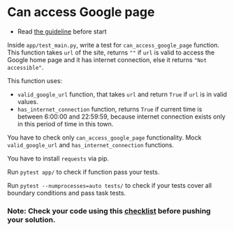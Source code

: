 # Can access Google page

- Read [the guideline](https://github.com/mate-academy/py-task-guideline/blob/main/README.md) before start

Inside `app/test_main.py`, write a test for `can_access_google_page` function. This function takes
`url` of the site, returns `""` if `url` is valid to 
access the Google home page and 
it has internet connection, else it returns `"Not accessible"`.

This function uses:
- `valid_google_url` function, that takes `url` and return `True` if
`url` is in valid values.
- `has_internet_connection` function, returns `True` if current time is
between 6:00:00 and 22:59:59, because internet connection exists
only in this period of time in this town.

You have to check only `can_access_google_page` functionality. Mock 
`valid_google_url` and `has_internet_connection` functions.

You have to install `requests` via pip.

Run `pytest app/` to check if function pass your tests. 

Run `pytest --numprocesses=auto tests/` to check if your tests cover all boundary conditions and pass task tests.

### Note: Check your code using this [checklist](checklist.md) before pushing your solution.
